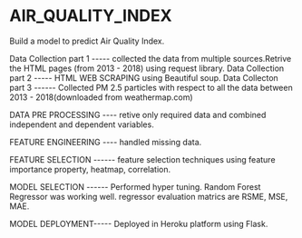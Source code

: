 # AIR_QUALITY_INDEX


Build a model to predict Air Quality Index.

Data Collection part 1 ----- collected the data from multiple sources.Retrive the HTML pages (from 2013 - 2018) using request library.
Data Collection part 2 ----- HTML  WEB SCRAPING  using Beautiful soup.
Data Collecton part 3 ------ Collected PM 2.5 particles with respect to all the data between 2013 - 2018(downloaded from weathermap.com)

DATA PRE PROCESSING ----
retive only required data and combined independent and dependent variables.

FEATURE ENGINEERING ----
handled missing data.

FEATURE SELECTION ------
feature selection techniques using feature importance property, heatmap, correlation.


MODEL SELECTION ------
Performed hyper tuning.
Random Forest Regressor was working well.
regressor evaluation matrics are RSME, MSE, MAE.

MODEL DEPLOYMENT-----
Deployed in Heroku platform using Flask.


   
